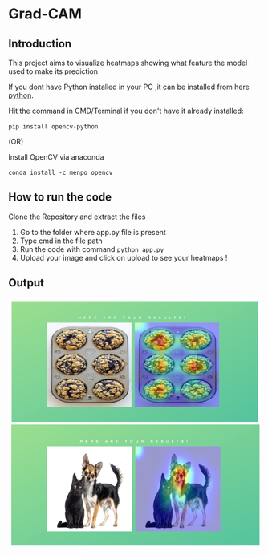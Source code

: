 # Grad-CAM

## Introduction

This project aims to visualize heatmaps showing what feature the model used to make its prediction

If you dont have Python installed in your PC ,it can be installed from here [python](https://www.python.org/downloads/).

Hit the command in CMD/Terminal if you don't have it already installed:

    pip install opencv-python

   (OR)
   
 Install OpenCV via anaconda
  
    conda install -c menpo opencv
    
## How to run the code
Clone the Repository and extract the files

1. Go to the folder where app.py file is present
2. Type cmd in the file path 
3. Run the code with command `python app.py`
4. Upload your image and click on upload to see your heatmaps !


## Output

![Heatmap](final.png)
